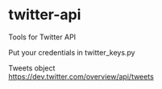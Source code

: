 # twitter-api
Tools for Twitter API

Put your credentials in twitter_keys.py

Tweets object   
https://dev.twitter.com/overview/api/tweets
